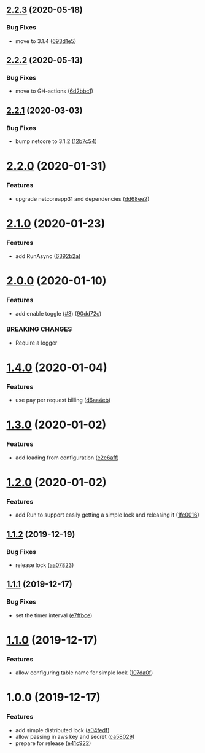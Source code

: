 ## [2.2.3](https://github.com/informatievlaanderen/aws-distributed-mutex/compare/v2.2.2...v2.2.3) (2020-05-18)


### Bug Fixes

* move to 3.1.4 ([693d1e5](https://github.com/informatievlaanderen/aws-distributed-mutex/commit/693d1e5156cafc57dc40896cc89f5b6d50833a78))

## [2.2.2](https://github.com/informatievlaanderen/aws-distributed-mutex/compare/v2.2.1...v2.2.2) (2020-05-13)


### Bug Fixes

* move to GH-actions ([6d2bbc1](https://github.com/informatievlaanderen/aws-distributed-mutex/commit/6d2bbc1076774b0c37c0b888d01b22d7f410d34b))

## [2.2.1](https://github.com/informatievlaanderen/aws-distributed-mutex/compare/v2.2.0...v2.2.1) (2020-03-03)


### Bug Fixes

* bump netcore to 3.1.2 ([12b7c54](https://github.com/informatievlaanderen/aws-distributed-mutex/commit/12b7c5449a23ab23d4e6036dafa194d8472cd6fc))

# [2.2.0](https://github.com/informatievlaanderen/aws-distributed-mutex/compare/v2.1.0...v2.2.0) (2020-01-31)


### Features

* upgrade netcoreapp31 and dependencies ([dd68ee2](https://github.com/informatievlaanderen/aws-distributed-mutex/commit/dd68ee24f78e71bbc4c422bf49712eb5ba6bea99))

# [2.1.0](https://github.com/informatievlaanderen/aws-distributed-mutex/compare/v2.0.0...v2.1.0) (2020-01-23)


### Features

* add RunAsync ([6392b2a](https://github.com/informatievlaanderen/aws-distributed-mutex/commit/6392b2aeb59b0d225d6dc593ac27b7b38b363317))

# [2.0.0](https://github.com/informatievlaanderen/aws-distributed-mutex/compare/v1.4.0...v2.0.0) (2020-01-10)


### Features

* add enable toggle ([#3](https://github.com/informatievlaanderen/aws-distributed-mutex/issues/3)) ([90dd72c](https://github.com/informatievlaanderen/aws-distributed-mutex/commit/90dd72cb87dbbd5032a105967b3c49281ff046f8))


### BREAKING CHANGES

* Require a logger

# [1.4.0](https://github.com/informatievlaanderen/aws-distributed-mutex/compare/v1.3.0...v1.4.0) (2020-01-04)


### Features

* use pay per request billing ([d6aa4eb](https://github.com/informatievlaanderen/aws-distributed-mutex/commit/d6aa4eb8db94b28a98192f5075ca25a87bdda396))

# [1.3.0](https://github.com/informatievlaanderen/aws-distributed-mutex/compare/v1.2.0...v1.3.0) (2020-01-02)


### Features

* add loading from configuration ([e2e6aff](https://github.com/informatievlaanderen/aws-distributed-mutex/commit/e2e6aff0cc342a19239d5f572d8d00ddf1f6ff69))

# [1.2.0](https://github.com/informatievlaanderen/aws-distributed-mutex/compare/v1.1.2...v1.2.0) (2020-01-02)


### Features

* add Run to support easily getting a simple lock and releasing it ([1fe0016](https://github.com/informatievlaanderen/aws-distributed-mutex/commit/1fe0016419a8d68caa6d381e3549ff3f93228536))

## [1.1.2](https://github.com/informatievlaanderen/aws-distributed-mutex/compare/v1.1.1...v1.1.2) (2019-12-19)


### Bug Fixes

* release lock ([aa07823](https://github.com/informatievlaanderen/aws-distributed-mutex/commit/aa078235a6cd4c5f9b90896430287edd599494eb))

## [1.1.1](https://github.com/informatievlaanderen/aws-distributed-mutex/compare/v1.1.0...v1.1.1) (2019-12-17)


### Bug Fixes

* set the timer interval ([e7ffbce](https://github.com/informatievlaanderen/aws-distributed-mutex/commit/e7ffbce6ba07f1120a98b292f77654e6b9fe703b))

# [1.1.0](https://github.com/informatievlaanderen/aws-distributed-mutex/compare/v1.0.0...v1.1.0) (2019-12-17)


### Features

* allow configuring table name for simple lock ([107da0f](https://github.com/informatievlaanderen/aws-distributed-mutex/commit/107da0f3a3fb4ad05cfe4cb1d2fb9051d97704e7))

# 1.0.0 (2019-12-17)


### Features

* add simple distributed lock ([a04fedf](https://github.com/informatievlaanderen/aws-distributed-mutex/commit/a04fedf0ea90956be3688d616a4c9f46ea2fa0b1))
* allow passing in aws key and secret ([ca58029](https://github.com/informatievlaanderen/aws-distributed-mutex/commit/ca580297f6dd1d7cc061d1da9addc5480f38c3ea))
* prepare for release ([e41c922](https://github.com/informatievlaanderen/aws-distributed-mutex/commit/e41c9227cd5dff3b78cb761f827d27ae502e85e1))
